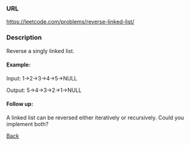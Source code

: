 ### URL

https://leetcode.com/problems/reverse-linked-list/
### Description


Reverse a singly linked list.

#### Example:

Input: 1->2->3->4->5->NULL

Output: 5->4->3->2->1->NULL
#### Follow up:

A linked list can be reversed either iteratively or recursively. Could you implement both?

[Back](readme.md)